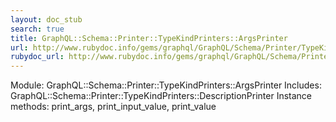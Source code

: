 ```yaml
---
layout: doc_stub
search: true
title: GraphQL::Schema::Printer::TypeKindPrinters::ArgsPrinter
url: http://www.rubydoc.info/gems/graphql/GraphQL/Schema/Printer/TypeKindPrinters/ArgsPrinter
rubydoc_url: http://www.rubydoc.info/gems/graphql/GraphQL/Schema/Printer/TypeKindPrinters/ArgsPrinter
---
```


Module: GraphQL::Schema::Printer::TypeKindPrinters::ArgsPrinter
Includes:
GraphQL::Schema::Printer::TypeKindPrinters::DescriptionPrinter
Instance methods:
print_args, print_input_value, print_value

